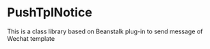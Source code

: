 # PushTplNotice
This is a class library based on Beanstalk plug-in to send message of Wechat template
